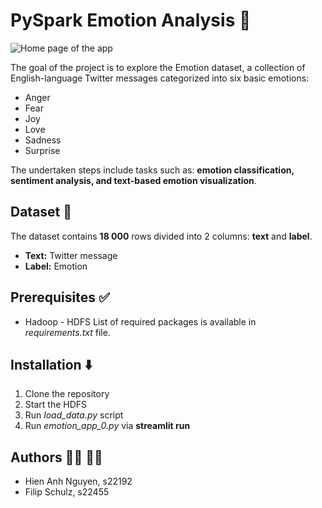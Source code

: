 
# PySpark Emotion Analysis :hugs:

![Home page of the app](https://github.com/user-attachments/assets/507516bd-5094-49ec-b671-c6c4ff3c6281)


The goal of the project is to explore the Emotion dataset, a collection of English-language Twitter messages categorized into six basic emotions: 
* Anger 
* Fear
* Joy
* Love
* Sadness
* Surprise

The undertaken steps include tasks such as: __emotion classification, sentiment analysis, and text-based emotion visualization__.

## Dataset :scroll:

The dataset contains __18 000__ rows divided into 2 columns: __text__ and __label__. 
* __Text:__ Twitter message
* __Label:__ Emotion

## Prerequisites :white_check_mark:
* Hadoop - HDFS
List of required packages is available in _requirements.txt_ file. 

## Installation :arrow_down:

1. Clone the repository 
2. Start the HDFS
3. Run _load_data.py_ script
4. Run _emotion_app_0.py_ via __streamlit run__

## Authors :woman_technologist: :man_technologist:
* Hien Anh Nguyen, s22192  
* Filip Schulz, s22455


